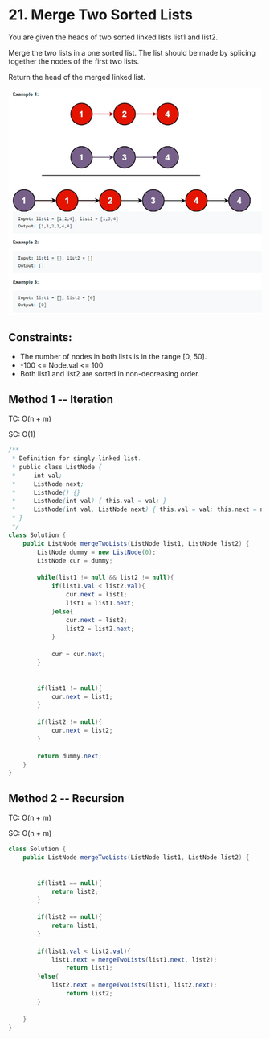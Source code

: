 # 21. Merge Two Sorted Lists

You are given the heads of two sorted linked lists list1 and list2.

Merge the two lists in a one sorted list. The list should be made by splicing together the nodes of the first two lists.

Return the head of the merged linked list.

![21](images/21-two-merge-sorted-list.png)

## Constraints:
+ The number of nodes in both lists is in the range [0, 50].
+ -100 <= Node.val <= 100
+ Both list1 and list2 are sorted in non-decreasing order.

## Method 1 -- Iteration
TC: O(n + m)

SC: O(1)

```java
/**
 * Definition for singly-linked list.
 * public class ListNode {
 *     int val;
 *     ListNode next;
 *     ListNode() {}
 *     ListNode(int val) { this.val = val; }
 *     ListNode(int val, ListNode next) { this.val = val; this.next = next; }
 * }
 */
class Solution {
    public ListNode mergeTwoLists(ListNode list1, ListNode list2) {
        ListNode dummy = new ListNode(0);
        ListNode cur = dummy;
        
        while(list1 != null && list2 != null){
            if(list1.val < list2.val){
                cur.next = list1;
                list1 = list1.next;
            }else{
                cur.next = list2;
                list2 = list2.next;
            }
            
            cur = cur.next;
        }
        
        
        if(list1 != null){
            cur.next = list1;
        }
        
        if(list2 != null){
            cur.next = list2;
        }
        
        return dummy.next;
    }
}
```

## Method 2 -- Recursion

TC: O(n + m)

SC: O(n + m)
```java
class Solution {
    public ListNode mergeTwoLists(ListNode list1, ListNode list2) {
    
        
        if(list1 == null){
            return list2;
        }
        
        if(list2 == null){
            return list1;
        }
        
        if(list1.val < list2.val){
            list1.next = mergeTwoLists(list1.next, list2);
                return list1;
        }else{
            list2.next = mergeTwoLists(list1, list2.next);
                return list2;
        }
        
    }
}
```
